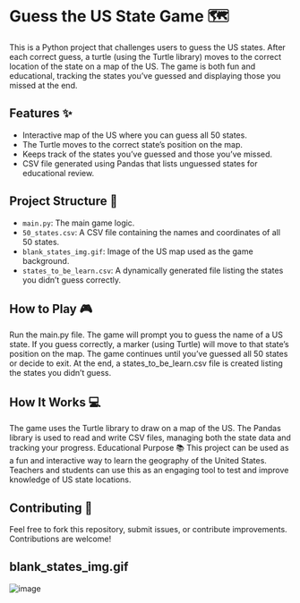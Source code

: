 # Guess the US State Game 🗺️

This is a Python project that challenges users to guess the US states. After each correct guess, a turtle (using the Turtle library) moves to the correct location of the state on a map of the US. The game is both fun and educational, tracking the states you’ve guessed and displaying those you missed at the end.

## Features ✨

- Interactive map of the US where you can guess all 50 states.
- The Turtle moves to the correct state’s position on the map.
- Keeps track of the states you’ve guessed and those you’ve missed.
- CSV file generated using Pandas that lists unguessed states for educational review.

## Project Structure 📁

- `main.py`: The main game logic.
- `50_states.csv`: A CSV file containing the names and coordinates of all 50 states.
- `blank_states_img.gif`: Image of the US map used as the game background.
- `states_to_be_learn.csv`: A dynamically generated file listing the states you didn’t guess correctly.

## How to Play 🎮

Run the main.py file.
The game will prompt you to guess the name of a US state.
If you guess correctly, a marker (using Turtle) will move to that state’s position on the map.
The game continues until you’ve guessed all 50 states or decide to exit.
At the end, a states_to_be_learn.csv file is created listing the states you didn’t guess.

## How It Works 💻

The game uses the Turtle library to draw on a map of the US.
The Pandas library is used to read and write CSV files, managing both the state data and tracking your progress.
Educational Purpose 📚
This project can be used as a fun and interactive way to learn the geography of the United States. Teachers and students can use this as an engaging tool to test and improve knowledge of US state locations.

## Contributing 🤝
Feel free to fork this repository, submit issues, or contribute improvements. Contributions are welcome!

## blank_states_img.gif
![image](https://github.com/user-attachments/assets/10a839ce-3852-4e34-ba55-4cc484595bca)


